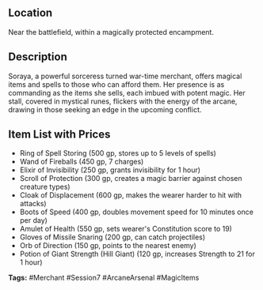 ## Location
Near the battlefield, within a magically protected encampment.

## Description
Soraya, a powerful sorceress turned war-time merchant, offers magical items and spells to those who can afford them. Her presence is as commanding as the items she sells, each imbued with potent magic. Her stall, covered in mystical runes, flickers with the energy of the arcane, drawing in those seeking an edge in the upcoming conflict.

## Item List with Prices
- Ring of Spell Storing (500 gp, stores up to 5 levels of spells)
- Wand of Fireballs (450 gp, 7 charges)
- Elixir of Invisibility (250 gp, grants invisibility for 1 hour)
- Scroll of Protection (300 gp, creates a magic barrier against chosen creature types)
- Cloak of Displacement (600 gp, makes the wearer harder to hit with attacks)
- Boots of Speed (400 gp, doubles movement speed for 10 minutes once per day)
- Amulet of Health (550 gp, sets wearer's Constitution score to 19)
- Gloves of Missile Snaring (200 gp, can catch projectiles)
- Orb of Direction (150 gp, points to the nearest enemy)
- Potion of Giant Strength (Hill Giant) (120 gp, increases Strength to 21 for 1 hour)

**Tags:** #Merchant #Session7 #ArcaneArsenal #MagicItems
